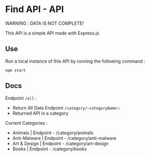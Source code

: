# Find API - API

WARNING : DATA IS NOT COMPLETE!

This API is a simple API made with Express.js

## Use 

Run a local instance of this API by running the following command : 

`npm start`

## Docs 

Endpoint `/all` :
  - Return All Data
Endpoint `/category/~categoryName~`:
  - Returned API in a category
  
Current Categories : 
  - Animals | Endpoint - /category/animals
  - Anti-Malware | Endpoint - /category/anti-malware
  - Art & Design | Endpoint - /category/art-design
  - Books | Endpoint - /category/books

